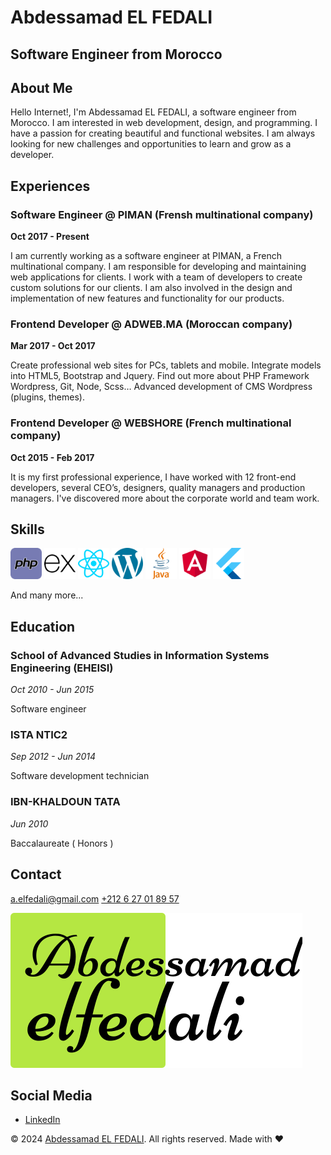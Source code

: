 # Abdessamad EL FEDALI

## Software Engineer from Morocco

## About Me

Hello Internet!, I'm Abdessamad EL FEDALI, a software engineer from Morocco. I am interested in web development, design, and programming. I have a passion for creating beautiful and functional websites. I am always looking for new challenges and opportunities to learn and grow as a developer.

## Experiences

### Software Engineer @ PIMAN (Frensh multinational company)

**Oct 2017 - Present**

I am currently working as a software engineer at PIMAN, a French multinational company. I am responsible for developing and maintaining web applications for clients. I work with a team of developers to create custom solutions for our clients. I am also involved in the design and implementation of new features and functionality for our products.

### Frontend Developer @ ADWEB.MA (Moroccan company)

**Mar 2017 - Oct 2017**

Create professional web sites for PCs, tablets and mobile. Integrate models into HTML5, Bootstrap and Jquery. Find out more about PHP Framework Wordpress, Git, Node, Scss… Advanced development of CMS Wordpress (plugins, themes).

### Frontend Developer @ WEBSHORE (French multinational company)

**Oct 2015 - Feb 2017**

It is my first professional experience, I have worked with 12 front-end developers, several CEO’s, designers, quality managers and production managers. I've discovered more about the corporate world and team work.

## Skills

<img src="svg/php-svgrepo-com.svg" width="50px" alt="PHP">
<img src="svg/express-svgrepo-com.svg" width="50px" alt="Express Js">
<img src="svg/react-svgrepo-com.svg" width="50px" alt="React Js">
<img src="svg/wordpress-color-svgrepo-com.svg" width="50px" alt="Wordpress">
<img src="svg/java-4-logo-svgrepo-com.svg" width="50px" alt="Java">
<img src="svg/angular-svgrepo-com.svg" width="50px" alt="Angular">
<img src="svg/flutter-svgrepo-com.svg" width="50px" alt="Flutter">

And many more...

## Education

### School of Advanced Studies in Information Systems Engineering (EHEISI)

_Oct 2010 - Jun 2015_

<p>Software engineer</p>

### ISTA NTIC2

_Sep 2012 - Jun 2014_

<p>Software development technician</p>

### IBN-KHALDOUN TATA

_Jun 2010_

<p>Baccalaureate ( Honors )</p>

## Contact

<a href="mailto:a.elfedali@gmail.com"> a.elfedali@gmail.com </a>
<a href="tel:+212 6 27 01 89 57"> +212 6 27 01 89 57 </a>

![Abdessamad EL FEDALI](images/ae-logo.svg)

## Social Media

- [LinkedIn](https://www.linkedin.com/in/abdessamad-el-fedali/)

&copy; 2024 [Abdessamad EL FEDALI](files/Abdessamad-el-fedali-resume.pdf). All rights reserved. Made with ❤️
